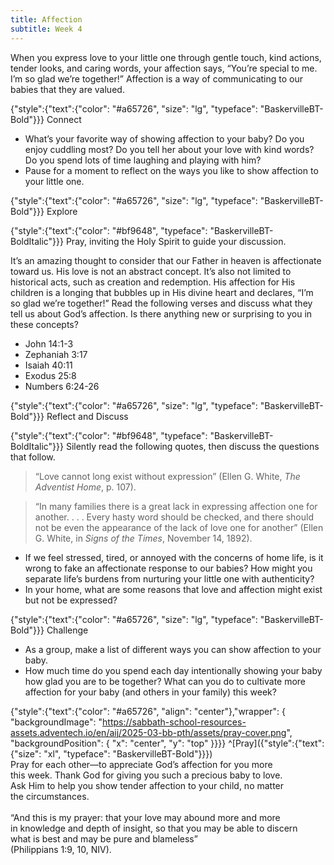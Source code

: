 ```yaml
---
title: Affection
subtitle: Week 4
---
```


When you express love to your little one through gentle touch, kind actions, tender looks, and caring words, your affection says, “You’re special to me. I’m so glad we’re together!” Affection is a way of communicating to our babies that they are valued.

{"style":{"text":{"color": "#a65726", "size": "lg", "typeface": "BaskervilleBT-Bold"}}}
Connect

+ What’s your favorite way of showing affection to your baby? Do you enjoy cuddling most? Do you tell her about your love with kind words? Do you spend lots of time laughing and playing with him?
+ Pause for a moment to reflect on the ways you like to show affection to your little one.

{"style":{"text":{"color": "#a65726", "size": "lg", "typeface": "BaskervilleBT-Bold"}}}
Explore

{"style":{"text":{"color": "#bf9648", "typeface": "BaskervilleBT-BoldItalic"}}}
Pray, inviting the Holy Spirit to guide your discussion.

It’s an amazing thought to consider that our Father in heaven is affectionate toward us. His love is not an abstract concept. It’s also not limited to historical acts, such as creation and redemption. His affection for His children is a longing that bubbles up in His divine heart and declares, “I’m so glad we’re together!” Read the following verses and discuss what they tell us about God’s affection. Is there anything new or surprising to you in these concepts?

- John 14:1-3
- Zephaniah 3:17
- Isaiah 40:11
- Exodus 25:8
- Numbers 6:24-26

{"style":{"text":{"color": "#a65726", "size": "lg", "typeface": "BaskervilleBT-Bold"}}}
Reflect and Discuss

{"style":{"text":{"color": "#bf9648", "typeface": "BaskervilleBT-BoldItalic"}}}
Silently read the following quotes, then discuss the questions that follow.

> “Love cannot long exist without expression” (Ellen G. White, _The Adventist Home_, p. 107).

> “In many families there is a great lack in expressing affection one for another. . . . Every hasty word should be checked, and there should not be even the appearance of the lack of love one for another” (Ellen G. White, in _Signs of the Times_, November 14, 1892).

+ If we feel stressed, tired, or annoyed with the concerns of home life, is it wrong to fake an affectionate response to our babies? How might you separate life’s burdens from nurturing your little one with authenticity?
+ In your home, what are some reasons that love and affection might exist but not be expressed?

{"style":{"text":{"color": "#a65726", "size": "lg", "typeface": "BaskervilleBT-Bold"}}}
Challenge

+ As a group, make a list of different ways you can show affection to your baby.
+ How much time do you spend each day intentionally showing your baby how glad you are to be together? What can you do to cultivate more affection for your baby (and others in your family) this week?

{"style":{"text":{"color": "#a65726", "align": "center"},"wrapper": { "backgroundImage": "https://sabbath-school-resources-assets.adventech.io/en/aij/2025-03-bb-pth/assets/pray-cover.png", "backgroundPosition": { "x": "center", "y": "top" }}}}
^[Pray]({"style":{"text":{"size": "xl", "typeface": "BaskervilleBT-Bold"}}})\
Pray for each other—to appreciate God’s affection for you more\
this week. Thank God for giving you such a precious baby to love.\
Ask Him to help you show tender affection to your child, no matter\
the circumstances.\
\
“And this is my prayer: that your love may abound more and more\
in knowledge and depth of insight, so that you may be able to discern\
what is best and may be pure and blameless”\
(Philippians 1:9, 10, NIV).